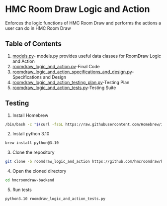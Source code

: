 # HMC Room Draw Logic and Action
Enforces the logic functions of HMC Room Draw and performs the actions a user can do in HMC Room Draw
## Table of Contents
1. [models.py](https://github.com/hmcroomdraw/hmcroomdraw-backend/blob/roomdraw_logic_and_action/models.py)- models.py provides useful data classes for RoomDraw Logic and Action
1. [roomdraw_logic_and_action.py](https://github.com/hmcroomdraw/hmcroomdraw-backend/blob/roomdraw_logic_and_action/roomdraw_logic_and_action.py)-Final Code
2. [roomdraw_logic_and_action_specifications_and_design.py](https://github.com/hmcroomdraw/hmcroomdraw-backend/blob/roomdraw_logic_and_action/roomdraw_logic_and_action_specifications_and_design.py)-Specifications and Design
3. [roomdraw_logic_and_action_testing_plan.py](https://github.com/hmcroomdraw/hmcroomdraw-backend/blob/roomdraw_logic_and_action/roomdraw_logic_and_action_testing_plan.py)-Testing Plan
4. [roomdraw_logic_and_action_tests.py](https://github.com/hmcroomdraw/hmcroomdraw-backend/blob/roomdraw_logic_and_action/roomdraw_logic_and_action_tests.py)-Testing Suite
## Testing
1. Install Homebrew
```bash
/bin/bash -c "$(curl -fsSL https://raw.githubusercontent.com/Homebrew/install/HEAD/install.sh)"
```
2. Install python 3.10
```bash
brew install python@3.10
```
3. Clone the repository
```bash
git clone -b roomdraw_logic_and_action https://github.com/hmcroomdraw/hmcroomdraw-backend.git
```
4. Open the cloned directory
```bash
cd hmcroomdraw-backend
```
5. Run tests
```bash
python3.10 roomdraw_logic_and_action_tests.py
```

